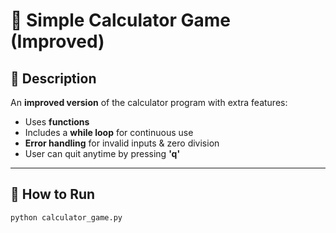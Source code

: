 # 🧮 Simple Calculator Game (Improved)

## 🔹 Description
An **improved version** of the calculator program with extra features:
- Uses **functions**
- Includes a **while loop** for continuous use
- **Error handling** for invalid inputs & zero division
- User can quit anytime by pressing **'q'**

---

## 🔹 How to Run
```bash
python calculator_game.py
